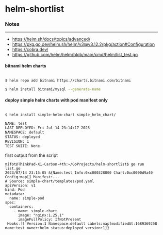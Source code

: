 # helm-shortlist


### Notes
---

- https://helm.sh/docs/topics/advanced/
- https://pkg.go.dev/helm.sh/helm/v3@v3.12.2/pkg/action#Configuration
- https://cobra.dev/
- https://github.com/helm/helm/blob/main/cmd/helm/list_test.go


#### bitnami helm charts 
```bash

$ helm repo add bitnami https://charts.bitnami.com/bitnami

$ helm install bitnami/mysql --generate-name
```

####  deploy simple helm charts with pod manifest only 

```bash

$ helm install simple-helm-chart simple_helm_chart/ 

NAME: test
LAST DEPLOYED: Fri Jul 14 23:14:17 2023
NAMESPACE: default
STATUS: deployed
REVISION: 1
TEST SUITE: None
```

first output from the script 

```
mifot@ThinkPad-X1-Carbon-4th:~/GoProjects/helm-shortlist$ go run list.go 
2023/07/14 23:15:05 &{Name:test Info:0xc000328000 Chart:0xc0000d9a40 Config:map[] Manifest:---
# Source: simple-chart/templates/pod.yaml
apiVersion: v1
kind: Pod
metadata:
  name: simple-pod
spec:
  containers:
    - name: simple-chart
      image: "nginx:1.25.1"
      imagePullPolicy: IfNotPresent
 Hooks:[] Version:1 Namespace:default Labels:map[modifiedAt:1689369258 name:test owner:helm status:deployed version:1]}
```
